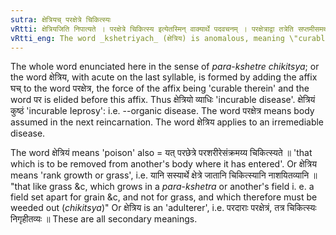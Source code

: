 ```yaml
---
sutra: क्षेत्रियच् परक्षेत्रे चिकित्स्यः
vRtti: क्षेत्रियजिति निपात्यते । परक्षेत्रे चिकित्स्य इत्येतस्मिन् वाक्यार्थे पदवचनम् । परक्षेत्राद्वा तत्रेति सप्तमीसमर्थात् चिकित्स्य इत्येतस्मिन्नर्थे घच् प्रत्ययः परशब्दलोपश्च निपात्यते ॥
vRtti_eng: The word _kshetriyach_ (क्षेत्रिय) is anomalous, meaning \"curable in another body\" i.e. \"not curable in this life\".
---
```

The whole word enunciated here in the sense of _para_-_kshetre_ _chikitsya_; or the word क्षेत्रिय, with acute on the last syllable, is formed by adding the affix घच् to the word परक्षेत्र, the force of the affix being 'curable therein' and the word पर is elided before this affix. Thus क्षेत्रियो व्याधिः 'incurable disease'. क्षेत्रियं कुष्ठं 'incurable Ieprosy': i.e. --organic disease. The word परक्षेत्र means body assumed in the next reincarnation. The word क्षेत्रिय applies to an irremediable disease.

The word क्षेत्रियं means 'poison' also = यत् परछेत्रे परशरीरेसंक्रमय्य चिकित्स्यते ॥ 'that which is to be removed from another's body where it has entered'. Or क्षेत्रिय means 'rank growth or grass', i.e. यानि सस्यार्थे क्षेत्रे जातानि चिकित्स्यानि नाशयितव्यानि ॥ "that like grass &c, which grows in a _para_-_kshetra_ or another's field i. e. a field set apart for grain &c, and not for grass, and which therefore must be weeded out (_chikitsya_)" Or क्षेत्रिय is an 'adulterer', i.e. परदाराः परक्षेत्रं, तत्र चिकित्स्यः निगृहीतव्यः ॥ These are all secondary meanings.
